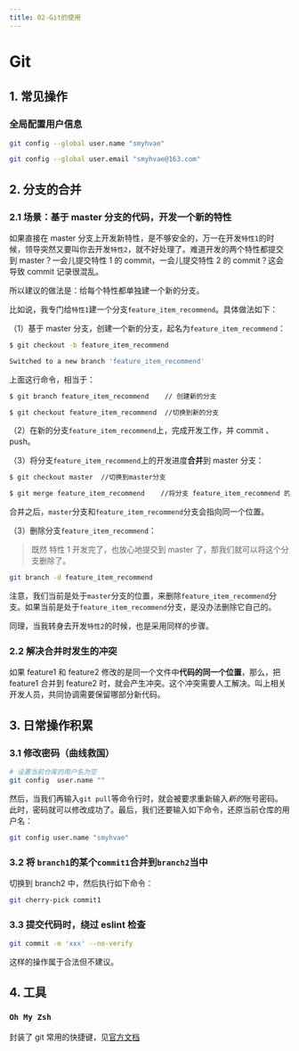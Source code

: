```yaml
---
title: 02-Git的使用
---
```


<ArticleTopAd></ArticleTopAd>

# Git

## 1. 常见操作

### 全局配置用户信息

```bash
git config --global user.name "smyhvae"

git config --global user.email "smyhvae@163.com"
```

## 2. 分支的合并

### 2.1 场景：基于 master 分支的代码，开发一个新的特性

如果直接在 master 分支上开发新特性，是不够安全的，万一在开发`特性1`的时候，领导突然又要叫你去开发`特性2`，就不好处理了。难道开发的两个特性都提交到 master？一会儿提交特性 1 的 commit，一会儿提交特性 2 的 commit？这会导致 commit 记录很混乱。

所以建议的做法是：给每个特性都单独建一个新的分支。

比如说，我专门给`特性1`建一个分支`feature_item_recommend`。具体做法如下：

（1）基于 master 分支，创建一个新的分支，起名为`feature_item_recommend`：

```bash
$ git checkout -b feature_item_recommend

Switched to a new branch 'feature_item_recommend'
```

上面这行命令，相当于：

```bash
$ git branch feature_item_recommend    // 创建新的分支

$ git checkout feature_item_recommend  //切换到新的分支
```

（2）在新的分支`feature_item_recommend`上，完成开发工作，并 commit 、push。

（3）将分支`feature_item_recommend`上的开发进度**合并**到 master 分支：

```bash
$ git checkout master  //切换到master分支

$ git merge feature_item_recommend    //将分支 feature_item_recommend 的开发进度合并到 master 分支

```

合并之后，`master`分支和`feature_item_recommend`分支会指向同一个位置。

（3）删除分支`feature_item_recommend`：

> 既然 特性 1 开发完了，也放心地提交到 master 了，那我们就可以将这个分支删除了。

```bash
git branch -d feature_item_recommend
```

注意，我们当前是处于`master`分支的位置，来删除`feature_item_recommend`分支。如果当前是处于`feature_item_recommend`分支，是没办法删除它自己的。

同理，当我转身去开发`特性2`的时候，也是采用同样的步骤。

### 2.2 解决合并时发生的冲突

如果 feature1 和 feature2 修改的是同一个文件中**代码的同一个位置**，那么，把 feature1 合并到 feature2 时，就会产生冲突。这个冲突需要人工解决。叫上相关开发人员，共同协调需要保留哪部分新代码。

## 3. 日常操作积累

### 3.1 修改密码（曲线救国）

```bash
# 设置当前仓库的用户名为空
git config  user.name ""
```

然后，当我们再输入`git pull`等命令行时，就会被要求重新输入*新的*账号密码。此时，密码就可以修改成功了。最后，我们还要输入如下命令，还原当前仓库的用户名：

```bash
git config user.name "smyhvae"
```

### 3.2 将 `branch1`的某个`commit1`合并到`branch2`当中

切换到 branch2 中，然后执行如下命令：

```bash
git cherry-pick commit1
```

### 3.3 提交代码时，绕过 eslint 检查

```bash
git commit -m 'xxx' --no-verify
```

这样的操作属于合法但不建议。

## 4. 工具

### `Oh My Zsh`

封装了 git 常用的快捷键，见[官方文档](https://github.com/ohmyzsh/ohmyzsh/tree/master/plugins/git)
